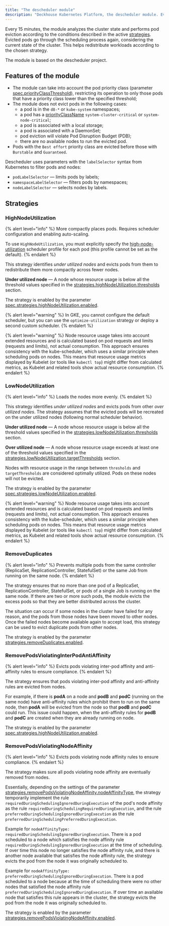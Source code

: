 ```yaml
---
title: "The descheduler module"
description: "Deckhouse Kubernetes Platform, the descheduler module. Every 15 minutes, analyzes the cluster state and performs pod eviction according to the conditions described in the active strategies."
---
```


Every 15 minutes, the module analyzes the cluster state and performs pod eviction according to the conditions described in the active [strategies](#strategies). Evicted pods go through the scheduling process again, considering the current state of the cluster. This helps redistribute workloads according to the chosen strategy.
 
The module is based on the descheduler project.

## Features of the module

* The module can take into account the pod priority class (parameter [spec.priorityClassThreshold](cr.html#descheduler-v1alpha2-spec-priorityclassthreshold)), restricting its operation to only those pods that have a priority class lower than the specified threshold;
* The module does not evict pods in the following cases:
  * a pod is in the `d8-*` or `kube-system` namespaces;
  * a pod has a [priorityClassName](../priority-class/) `system-cluster-critical` or `system-node-critical`;
  * a pod is associated with a local storage;
  * a pod is associated with a DaemonSet;
  * pod eviction will violate Pod Disruption Budget (PDB);
  * there are no available nodes to run the evicted pod.
* Pods with the `Best effort` priority class are evicted before those with `Burstable` and `Guaranteed`.

Descheduler uses parameters with the `labelSelector` syntax from Kubernetes to filter pods and nodes:

* `podLabelSelector` — limits pods by labels;
* `namespaceLabelSelector` — filters pods by namespaces;
* `nodeLabelSelector` — selects nodes by labels.

## Strategies

### HighNodeUtilization

{% alert level="info" %}
More compactly places pods. Requires scheduler configuration and enabling auto-scaling.

To use `HighNodeUtilization`, you must explicitly specify the [high-node-utilization](../control-plane-manager/faq.html#scheduler-profiles) scheduler profile for each pod (this profile cannot be set as the default).
{% endalert %}

This strategy identifies *under utilized nodes* and evicts pods from them to redistribute them more compactly across fewer nodes.

**Under utilized node** — A node whose resource usage is below all the threshold values specified in the [strategies.highNodeUtilization.thresholds](cr.html#descheduler-v1alpha2-spec-strategies-highnodeutilization-thresholds) section.

The strategy is enabled by the parameter [spec.strategies.highNodeUtilization.enabled](cr.html#descheduler-v1alpha2-spec-strategies-highnodeutilization-enabled).

{% alert level="warning" %}
In GKE, you cannot configure the default scheduler, but you can use the `optimize-utilization` strategy or deploy a second custom scheduler.
{% endalert %}

{% alert level="warning" %}
Node resource usage takes into account extended resources and is calculated based on pod requests and limits (requests and limits), not actual consumption. This approach ensures consistency with the kube-scheduler, which uses a similar principle when scheduling pods on nodes. This means that resource usage metrics displayed by Kubelet (or tools like `kubectl top`) might differ from calculated metrics, as Kubelet and related tools show actual resource consumption.
{% endalert %}

### LowNodeUtilization

{% alert level="info" %}
Loads the nodes more evenly.
{% endalert %}

This strategy identifies *under utilized nodes* and evicts pods from other *over utilized nodes*. The strategy assumes that the evicted pods will be recreated on the under utilized nodes (following normal scheduler behavior).

**Under utilized node** — A node whose resource usage is below all the threshold values specified in the [strategies.lowNodeUtilization.thresholds](cr.html#descheduler-v1alpha2-spec-strategies-lownodeutilization-thresholds) section.

**Over utilized node** — A node whose resource usage exceeds at least one of the threshold values specified in the [strategies.lowNodeUtilization.targetThresholds](cr.html#descheduler-v1alpha2-spec-strategies-lownodeutilization-targetthresholds) section.

Nodes with resource usage in the range between `thresholds` and `targetThresholds` are considered optimally utilized. Pods on these nodes will not be evicted.

The strategy is enabled by the parameter [spec.strategies.lowNodeUtilization.enabled](cr.html#descheduler-v1alpha2-spec-strategies-lownodeutilization-enabled).

{% alert level="warning" %}
Node resource usage takes into account extended resources and is calculated based on pod requests and limits (requests and limits), not actual consumption. This approach ensures consistency with the kube-scheduler, which uses a similar principle when scheduling pods on nodes. This means that resource usage metrics displayed by Kubelet (or tools like `kubectl top`) might differ from calculated metrics, as Kubelet and related tools show actual resource consumption.
{% endalert %}

### RemoveDuplicates

{% alert level="info" %}
Prevents multiple pods from the same controller (ReplicaSet, ReplicationController, StatefulSet) or the same Job from running on the same node.
{% endalert %}

The strategy ensures that no more than one pod of a ReplicaSet, ReplicationController, StatefulSet, or pods of a single Job is running on the same node. If there are two or more such pods, the module evicts the excess pods so that they are better distributed across the cluster.

The situation can occur if some nodes in the cluster have failed for any reason, and the pods from those nodes have been moved to other nodes. Once the failed nodes become available again to accept load, this strategy can be used to evict duplicate pods from other nodes.

The strategy is enabled by the parameter [strategies.removeDuplicates.enabled](cr.html#descheduler-v1alpha2-spec-strategies-removeduplicates-enabled).

### RemovePodsViolatingInterPodAntiAffinity

{% alert level="info" %}
Evicts pods violating inter-pod affinity and anti-affinity rules to ensure compliance.
{% endalert %}

The strategy ensures that pods violating inter-pod affinity and anti-affinity rules are evicted from nodes.

For example, if there is **podA** on a node and **podB** and **podC** (running on the same node) have anti-affinity rules which prohibit them to run on the same node, then **podA** will be evicted from the node so that **podB** and **podC** could run. This issue could happen, when the anti-affinity rules for **podB** and **podC** are created when they are already running on node.

The strategy is enabled by the parameter [spec.strategies.highNodeUtilization.enabled](cr.html#descheduler-v1alpha2-spec-strategies-highnodeutilization-enabled).

### RemovePodsViolatingNodeAffinity

{% alert level="info" %}
Evicts pods violating node affinity rules to ensure compliance.
{% endalert %}

The strategy makes sure all pods violating node affinity are eventually removed from nodes.

Essentially, depending on the settings of the parameter [strategies.removePodsViolatingNodeAffinity.nodeAffinityType](cr.html#descheduler-v1alpha2-spec-strategies-removepodsviolatingnodeaffinity-nodeaffinitytype), the strategy temporarily implement the rule `requiredDuringSchedulingIgnoredDuringExecution` of the pod's node affinity as the rule `requiredDuringSchedulingRequiredDuringExecution`, and the rule `preferredDuringSchedulingIgnoredDuringExecution` as the rule `preferredDuringSchedulingPreferredDuringExecution`.

Example for `nodeAffinityType: requiredDuringSchedulingIgnoredDuringExecution`. There is a pod scheduled to a node which satisfies the node affinity rule `requiredDuringSchedulingIgnoredDuringExecution` at the time of scheduling. If over time this node no longer satisfies the node affinity rule, and there is another node available that satisfies the node affinity rule, the strategy evicts the pod from the node it was originally scheduled to.

Example for `nodeAffinityType: preferredDuringSchedulingIgnoredDuringExecution`. There is a pod scheduled to a node because at the time of scheduling there were no other nodes that satisfied the node affinity rule `preferredDuringSchedulingIgnoredDuringExecution`. If over time an available node that satisfies this rule appears in the cluster, the strategy evicts the pod from the node it was originally scheduled to.

The strategy is enabled by the parameter [strategies.removePodsViolatingNodeAffinity.enabled](cr.html#descheduler-v1alpha2-spec-strategies-removepodsviolatingnodeaffinity-enabled).
